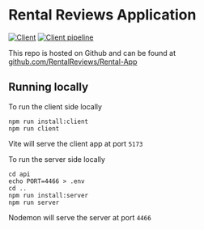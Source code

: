 # Rental Reviews Application
[![Client](https://github.com/RentalReviews/Rental-App/actions/workflows/client.yml/badge.svg)](https://github.com/RentalReviews/Rental-App/actions/workflows/client.yml)
[![Client pipeline](https://github.com/RentalReviews/Rental-App/actions/workflows/client.yml/badge.svg)](https://github.com/RentalReviews/Rental-App/actions/workflows/client.yml)

This repo is hosted on Github and can be found at [github.com/RentalReviews/Rental-App](https://github.com/RentalReviews/Rental-App)

## Running locally 
To run the client side locally
```shell
npm run install:client
npm run client
```
Vite will serve the client app at port `5173`

To run the server side locally
```shell
cd api
echo PORT=4466 > .env
cd .. 
npm run install:server
npm run server
```
Nodemon will serve the server at port `4466`
